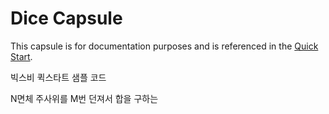 # Dice Capsule

This capsule is for documentation purposes and is referenced in the [Quick Start](https://bixbydevelopers.com/dev/docs/get-started/quick-start).

빅스비 퀵스타트 샘플 코드

N면체 주사위를 M번 던져서 합을 구하는 
